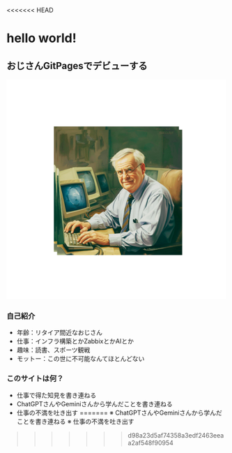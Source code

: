<<<<<<< HEAD
 # hello world!
 
 ## おじさんGitPagesでデビューする

 ![自画像(嘘)](./assets/1.png)
 
 ### 自己紹介
 
   * 年齢：リタイア間近なおじさん
   * 仕事：インフラ構築とかZabbixとかAIとか
   * 趣味：読書、スポーツ観戦
   * モットー：この世に不可能なんてほとんどない
 
 ### このサイトは何？
 
   * 仕事で得た知見を書き連ねる
   * ChatGPTさんやGeminiさんから学んだことを書き連ねる
   * 仕事の不満を吐き出す 
=======
   ※ ChatGPTさんやGeminiさんから学んだことを書き連ねる
   ※ 仕事の不満を吐き出す 
>>>>>>> d98a23d5af74358a3edf2463eeaa2af548f90954
